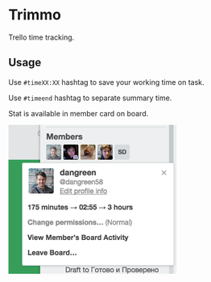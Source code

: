 # Trimmo
Trello time tracking.

## Usage
Use `#timeXX:XX` hashtag to save your working time on task.

Use `#timeend` hashtag to separate summary time.

Stat is available in member card on board.

![image](https://raw.githubusercontent.com/TrigenSoftware/Trimmo/master/images/example.png)